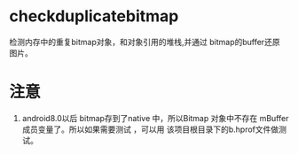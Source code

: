 # checkduplicatebitmap
检测内存中的重复bitmap对象，和对象引用的堆栈,并通过 bitmap的buffer还原 图片。

# 注意
1. android8.0以后 bitmap存到了native 中，所以Bitmap 对象中不存在 mBuffer成员变量了。所以如果需要测试 ，可以用 该项目根目录下的b.hprof文件做测试。

